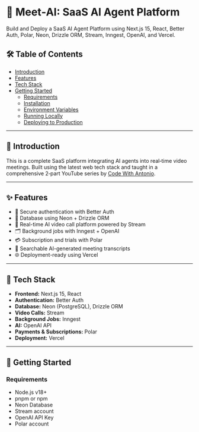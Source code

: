 # 🚀 Meet‑AI: SaaS AI Agent Platform

Build and Deploy a SaaS AI Agent Platform using Next.js 15, React, Better Auth, Polar, Neon, Drizzle ORM, Stream, Inngest, OpenAI, and Vercel.


## 🛠️ Table of Contents

- [Introduction](#introduction)  
- [Features](#features)  
- [Tech Stack](#tech-stack)  
- [Getting Started](#getting-started)  
  - [Requirements](#requirements)  
  - [Installation](#installation)  
  - [Environment Variables](#environment-variables)  
  - [Running Locally](#running-locally)  
  - [Deploying to Production](#deploying-to-production)

---

## 🧠 Introduction

This is a complete SaaS platform integrating AI agents into real‑time video meetings. Built using the latest web tech stack and taught in a comprehensive 2‑part YouTube series by [Code With Antonio](https://www.youtube.com/@codewithantonio).

---

## ✨ Features

- 🔐 Secure authentication with Better Auth  
- 🧠 Database using Neon + Drizzle ORM  
- 🎥 Real-time AI video call platform powered by Stream  
- 🗂️ Background jobs with Inngest + OpenAI  
- 💳 Subscription and trials with Polar  
- 📄 Searchable AI-generated meeting transcripts  
- 🌐 Deployment-ready using Vercel

---

## 🧰 Tech Stack

- **Frontend:** Next.js 15, React  
- **Authentication:** Better Auth  
- **Database:** Neon (PostgreSQL), Drizzle ORM  
- **Video Calls:** Stream  
- **Background Jobs:** Inngest  
- **AI:** OpenAI API  
- **Payments & Subscriptions:** Polar  
- **Deployment:** Vercel

---

## 🚀 Getting Started

### Requirements

- Node.js v18+  
- pnpm or npm  
- Neon Database  
- Stream account  
- OpenAI API Key  
- Polar account
